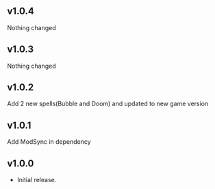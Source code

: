 ## v1.0.4
Nothing changed
## v1.0.3
Nothing changed
## v1.0.2
Add 2 new spells(Bubble and Doom) and updated to new game version
## v1.0.1
Add ModSync in dependency
## v1.0.0
- Initial release.